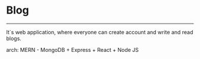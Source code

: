 
# Blog
___
It`s web application, where everyone can create account and write and read blogs.

arch: MERN - MongoDB + Express + React + Node JS
